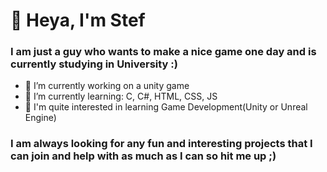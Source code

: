 # 👋 Heya, I'm Stef

### I am just a guy who wants to make a nice game one day and is currently studying in University :)

- 🔭 I’m currently working on a unity game
- 🌱 I’m currently learning: C, C#, HTML, CSS, JS
- 🤔 I'm quite interested in learning Game Development(Unity or Unreal Engine)

### I am always looking for any fun and interesting projects that I can join and help with as much as I can so hit me up ;)

<!--
**Maglata/Maglata** is a ✨ _special_ ✨ repository because its `README.md` (this file) appears on your GitHub profile.

Here are some ideas to get you started:

- 🔭 I’m currently working on ...
- 🌱 I’m currently learning ...
- 👯 I’m looking to collaborate on ...
- 🤔 I’m looking for help with ...
- 💬 Ask me about ...
- 📫 How to reach me: ...
- 😄 Pronouns: ...
- ⚡ Fun fact: ...
-->
